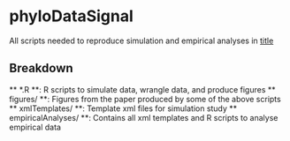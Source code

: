 # phyloDataSignal
All scripts needed to reproduce simulation and empirical analyses in [title](https://www.INSERTLATER.com)

## Breakdown
** \*.R **: R scripts to simulate data, wrangle data, and produce figures
** figures/ **: Figures from the paper produced by some of the above scripts
** xmlTemplates/ **: Template xml files for simulation study
** empiricalAnalyses/ **: Contains all xml templates and R scripts to analyse empirical data
